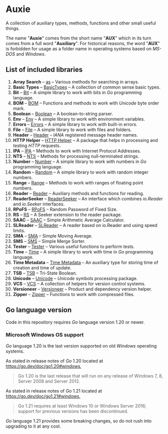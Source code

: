 # Auxie

A collection of auxiliary types, methods, functions and other small useful 
things.  

The name "**Auxie**" comes from the short name "**AUX**" which in its turn comes 
from a full word "**Auxiliary**". For historical reasons, the word "**AUX**" 
is forbidden for usage as a folder name in operating systems based on _MS-DOS_ 
and _Windows_.  

## List of included libraries

1. **Array Search** – [as](as/ReadMe.md) – Various methods for searching in arrays.
2. **Basic Types** – [BasicTypes](BasicTypes/ReadMe.md) – A collection of common sense basic types.
3. **Bit** – [Bit](bit/ReadMe.md) – A simple library to work with bits in _Go_ programming language.
4. **BOM** – [BOM](BOM/ReadMe.md) – Functions and methods to work with _Unicode_ byte order mark.
5. **Boolean** – [Boolean](boolean/ReadMe.md) – A boolean-to-string parser.
6. **Env** – [Env](env/ReadMe.md) – A simple library to work with environment variables.
7. **Errors** – [Errors](errors/ReadMe.md) – A simple library to work with built-in errors.
8. **File** – [File](file/ReadMe.md) – A simple library to work with files and folders.
9. **Header** – [Header](header/ReadMe.md) – _IANA_ registered message header names.
10. **HTTP Helper** – [HTTP Helper](http-helper/ReadMe.md) – A package that helps in processing and testing _HTTP_ requests.
11. **IPA** – [IPA](IPA/ReadMe.md) – Methods to work with Internet Protocol Addresses.
12. **NTS** – [NTS](NTS/ReadMe.md) – Methods for processing null-terminated strings.
13. **Number** – [Number](number/ReadMe.md) – A simple library to work with numbers in _Go_ programming language.
14. **Random** – [Random](random/ReadMe.md) – A simple library to work with random integer numbers.
15. **Range** – [Range](range/ReadMe.md) – Methods to work with ranges of floating point numbers.
16. **Reader** – [Reader](reader/ReadMe.md) – Auxiliary methods and functions for reading.
17. **ReaderSeeker** – [ReaderSeeker](ReaderSeeker/ReadMe.md) – An interface which combines _io.Reader_ and _io.Seeker_ interfaces.
18. **RPoFS** – [RPoFS](rpofs/ReadMe.md) – Random Password of Fixed Size.
19. **RS** – [RS](rs/ReadMe.md) – A Seeker extension to the reader package.
20. **SAAC** – [SAAC](SAAC/ReadMe.md) – Simple Arithmetic Average Calculator.
21. **SLReader** – [SLReader](SLReader/ReadMe.md) – A reader based on io.Reader and using speed limits.
22. **SMA** – [SMA](SMA/ReadMe.md) – Simple Moving Average.
23. **SMS** – [SMS](SMS/ReadMe.md) – Simple Merge Sorter.
24. **Tester** – [Tester](tester/ReadMe.md) – Various useful functions to perform tests.
25. **Time** – [Time](time/ReadMe.md) – A simple library to work with time in _Go_ programming language.
26. **Time Metadata** – [Time Metadata](time-metadata/ReadMe.md) – An auxiliary type for storing time of creation and time of update.
27. **TSB** – [TSB](TSB/ReadMe.md) – Tri-State Boolean.
28. **Unicode** – [Unicode](unicode/ReadMe.md) – _Unicode_ symbols processing package.
29. **VCS** – [VCS](VCS/ReadMe.md) – A collection of helpers for version control systems.
30. **Versioneer** – [Versioneer](Versioneer/ReadMe.md) – Product and dependency version helper.
31. **Zipper** – [Zipper](zipper/ReadMe.md) – Functions to work with compressed files.

## Go language version

Code in this repository requires _Go_ language version 1.20 or newer.

### Microsoft Windows OS support

_Go_ language 1.20 is the last version supported on old _Windows_ operating 
systems.

As stated in release notes of _Go_ 1.20 located at 
https://go.dev/doc/go1.20#windows, 
> Go 1.20 is the last release that will run on any release of Windows 7, 8, 
> Server 2008 and Server 2012.

As stated in release notes of _Go_ 1.21 located at 
https://go.dev/doc/go1.21#windows,
> Go 1.21 requires at least Windows 10 or Windows Server 2016; support for 
> previous versions has been discontinued.

_Go_ language 1.21 provides some breaking changes, so do not rush into upgrading 
to it at any cost.
